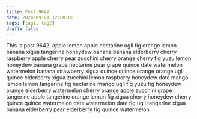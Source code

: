 ```yaml
---
title: Post 9642
date: 2024-09-01 12:00:00
tags: [tag1, tag2]
draft: false
---
```

This is post 9642.
apple
lemon
apple
nectarine
ugli
fig
orange
lemon
banana
xigua
tangerine
honeydew
banana
banana
elderberry
cherry
raspberry
apple
cherry
pear
zucchini
cherry
orange
cherry
fig
yuzu
lemon
honeydew
banana
grape
nectarine
pear
grape
quince
date
watermelon
watermelon
banana
strawberry
xigua
quince
quince
orange
orange
ugli
quince
elderberry
xigua
zucchini
lemon
raspberry
honeydew
date
mango
lemon
lemon
tangerine
fig
nectarine
mango
ugli
fig
yuzu
fig
honeydew
orange
elderberry
watermelon
cherry
orange
apple
zucchini
grape
tangerine
apple
tangerine
orange
lemon
fig
xigua
cherry
honeydew
cherry
quince
quince
watermelon
date
watermelon
date
fig
ugli
tangerine
xigua
banana
elderberry
pear
elderberry
fig
quince
watermelon
